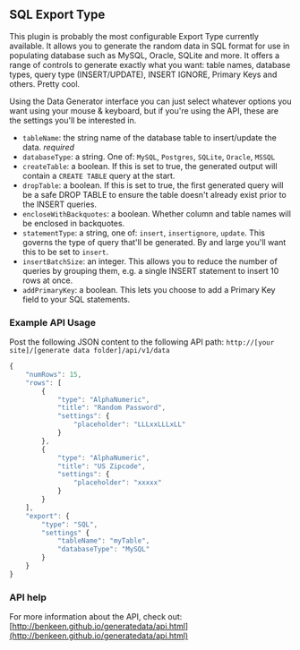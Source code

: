 ## SQL Export Type

This plugin is probably the most configurable Export Type currently available. It allows you to generate the random 
data in SQL format for use in populating database such as MySQL, Oracle, SQLite and more. It offers a range of controls
to generate exactly what you want: table names, database types, query type (INSERT/UPDATE), INSERT IGNORE, Primary Keys
and others. Pretty cool.

Using the Data Generator interface you can just select whatever options you want using your mouse & keyboard,
but if you're using the API, these are the settings you'll be interested in.

- `tableName`: the string name of the database table to insert/update the data. *required*
- `databaseType`: a string. One of: `MySQL`, `Postgres`, `SQLite`, `Oracle`, `MSSQL` 
- `createTable`: a boolean. If this is set to true, the generated output will contain a `CREATE TABLE` query at the start.
- `dropTable`: a boolean. If this is set to true, the first generated query will be a safe DROP TABLE to ensure the
table doesn't already exist prior to the INSERT queries.
- `encloseWithBackquotes`: a boolean. Whether column and table names will be enclosed in backquotes.
- `statementType`: a string, one of: `insert`, `insertignore`, `update`. This governs the type of query that'll be 
generated. By and large you'll want this to be set to `insert`. 
- `insertBatchSize`: an integer. This allows you to reduce the number of queries by grouping them, e.g. a single
INSERT statement to insert 10 rows at once.
- `addPrimaryKey`: a boolean. This lets you choose to add a Primary Key field to your SQL statements.



### Example API Usage

Post the following JSON content to the following API path: 
`http://[your site]/[generate data folder]/api/v1/data`

```javascript
{
    "numRows": 15,
    "rows": [
        {
            "type": "AlphaNumeric",
            "title": "Random Password",
            "settings": {
                "placeholder": "LLLxxLLLxLL"
            }
        },
        {
            "type": "AlphaNumeric",
            "title": "US Zipcode",
            "settings": {
                "placeholder": "xxxxx"
            }
        }
    ],
    "export": {
        "type": "SQL",
        "settings" {
            "tableName": "myTable",
            "databaseType": "MySQL"
        }
    }
}
```

### API help

For more information about the API, check out:
[http://benkeen.github.io/generatedata/api.html](http://benkeen.github.io/generatedata/api.html)
